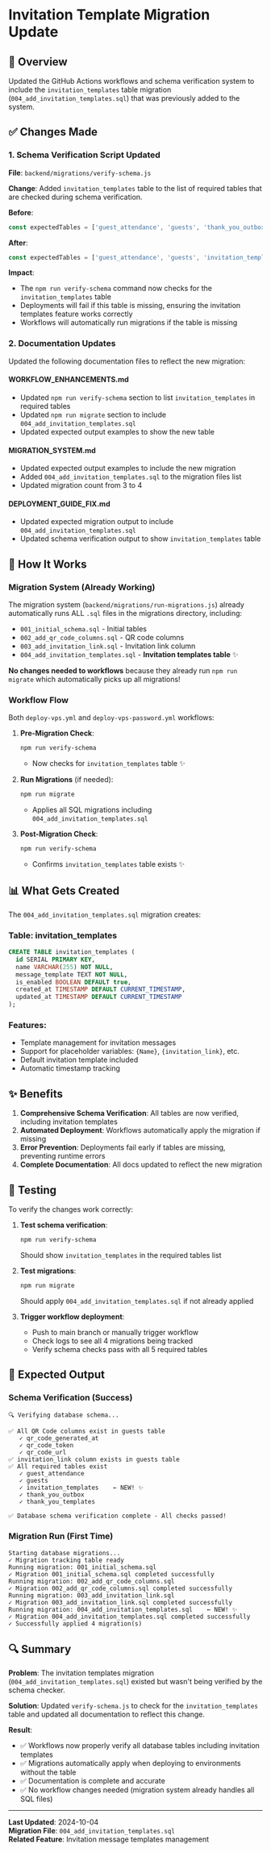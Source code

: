 # Invitation Template Migration Update

## 🎯 Overview

Updated the GitHub Actions workflows and schema verification system to include the `invitation_templates` table migration (`004_add_invitation_templates.sql`) that was previously added to the system.

## ✅ Changes Made

### 1. Schema Verification Script Updated
**File**: `backend/migrations/verify-schema.js`

**Change**: Added `invitation_templates` table to the list of required tables that are checked during schema verification.

**Before**:
```javascript
const expectedTables = ['guest_attendance', 'guests', 'thank_you_outbox', 'thank_you_templates'];
```

**After**:
```javascript
const expectedTables = ['guest_attendance', 'guests', 'invitation_templates', 'thank_you_outbox', 'thank_you_templates'];
```

**Impact**: 
- The `npm run verify-schema` command now checks for the `invitation_templates` table
- Deployments will fail if this table is missing, ensuring the invitation templates feature works correctly
- Workflows will automatically run migrations if the table is missing

### 2. Documentation Updates

Updated the following documentation files to reflect the new migration:

#### WORKFLOW_ENHANCEMENTS.md
- Updated `npm run verify-schema` section to list `invitation_templates` in required tables
- Updated `npm run migrate` section to include `004_add_invitation_templates.sql`
- Updated expected output examples to show the new table

#### MIGRATION_SYSTEM.md
- Updated expected output examples to include the new migration
- Added `004_add_invitation_templates.sql` to the migration files list
- Updated migration count from 3 to 4

#### DEPLOYMENT_GUIDE_FIX.md
- Updated expected migration output to include `004_add_invitation_templates.sql`
- Updated schema verification output to show `invitation_templates` table

## 🔧 How It Works

### Migration System (Already Working)

The migration system (`backend/migrations/run-migrations.js`) already automatically runs ALL `.sql` files in the migrations directory, including:
- `001_initial_schema.sql` - Initial tables
- `002_add_qr_code_columns.sql` - QR code columns
- `003_add_invitation_link.sql` - Invitation link column
- `004_add_invitation_templates.sql` - **Invitation templates table** ✨

**No changes needed to workflows** because they already run `npm run migrate` which automatically picks up all migrations!

### Workflow Flow

Both `deploy-vps.yml` and `deploy-vps-password.yml` workflows:

1. **Pre-Migration Check**:
   ```bash
   npm run verify-schema
   ```
   - Now checks for `invitation_templates` table ✨

2. **Run Migrations** (if needed):
   ```bash
   npm run migrate
   ```
   - Applies all SQL migrations including `004_add_invitation_templates.sql`

3. **Post-Migration Check**:
   ```bash
   npm run verify-schema
   ```
   - Confirms `invitation_templates` table exists ✨

## 📊 What Gets Created

The `004_add_invitation_templates.sql` migration creates:

### Table: invitation_templates
```sql
CREATE TABLE invitation_templates (
  id SERIAL PRIMARY KEY,
  name VARCHAR(255) NOT NULL,
  message_template TEXT NOT NULL,
  is_enabled BOOLEAN DEFAULT true,
  created_at TIMESTAMP DEFAULT CURRENT_TIMESTAMP,
  updated_at TIMESTAMP DEFAULT CURRENT_TIMESTAMP
);
```

### Features:
- Template management for invitation messages
- Support for placeholder variables: `{Name}`, `{invitation_link}`, etc.
- Default invitation template included
- Automatic timestamp tracking

## ✨ Benefits

1. **Comprehensive Schema Verification**: All tables are now verified, including invitation templates
2. **Automated Deployment**: Workflows automatically apply the migration if missing
3. **Error Prevention**: Deployments fail early if tables are missing, preventing runtime errors
4. **Complete Documentation**: All docs updated to reflect the new migration

## 🧪 Testing

To verify the changes work correctly:

1. **Test schema verification**:
   ```bash
   npm run verify-schema
   ```
   Should show `invitation_templates` in the required tables list

2. **Test migrations**:
   ```bash
   npm run migrate
   ```
   Should apply `004_add_invitation_templates.sql` if not already applied

3. **Trigger workflow deployment**:
   - Push to main branch or manually trigger workflow
   - Check logs to see all 4 migrations being tracked
   - Verify schema checks pass with all 5 required tables

## 📝 Expected Output

### Schema Verification (Success)
```
🔍 Verifying database schema...

✅ All QR Code columns exist in guests table
   ✓ qr_code_generated_at
   ✓ qr_code_token
   ✓ qr_code_url
✅ invitation_link column exists in guests table
✅ All required tables exist
   ✓ guest_attendance
   ✓ guests
   ✓ invitation_templates    ← NEW! ✨
   ✓ thank_you_outbox
   ✓ thank_you_templates

✅ Database schema verification complete - All checks passed!
```

### Migration Run (First Time)
```
Starting database migrations...
✓ Migration tracking table ready
Running migration: 001_initial_schema.sql
✓ Migration 001_initial_schema.sql completed successfully
Running migration: 002_add_qr_code_columns.sql
✓ Migration 002_add_qr_code_columns.sql completed successfully
Running migration: 003_add_invitation_link.sql
✓ Migration 003_add_invitation_link.sql completed successfully
Running migration: 004_add_invitation_templates.sql    ← NEW! ✨
✓ Migration 004_add_invitation_templates.sql completed successfully
✓ Successfully applied 4 migration(s)
```

## 🔍 Summary

**Problem**: The invitation templates migration (`004_add_invitation_templates.sql`) existed but wasn't being verified by the schema checker.

**Solution**: Updated `verify-schema.js` to check for the `invitation_templates` table and updated all documentation to reflect this change.

**Result**: 
- ✅ Workflows now properly verify all database tables including invitation templates
- ✅ Migrations automatically apply when deploying to environments without the table
- ✅ Documentation is complete and accurate
- ✅ No workflow changes needed (migration system already handles all SQL files)

---

**Last Updated**: 2024-10-04  
**Migration File**: `004_add_invitation_templates.sql`  
**Related Feature**: Invitation message templates management
